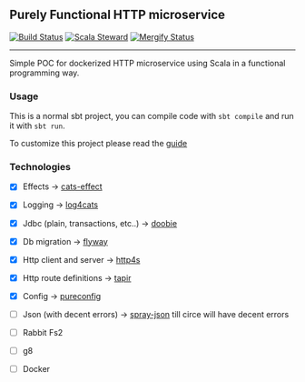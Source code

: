 ## Purely Functional HTTP microservice
[![Build Status](https://github.com/geirolz/fp-microservice/actions/workflows/cicd.yml/badge.svg)](https://github.com/geirolz/fp-microservice/actions)
[![Scala Steward](https://img.shields.io/badge/Scala_Steward-helping-blue.svg?style=flat&logo=data:image/png;base64,iVBORw0KGgoAAAANSUhEUgAAAA4AAAAQCAMAAAARSr4IAAAAVFBMVEUAAACHjojlOy5NWlrKzcYRKjGFjIbp293YycuLa3pYY2LSqql4f3pCUFTgSjNodYRmcXUsPD/NTTbjRS+2jomhgnzNc223cGvZS0HaSD0XLjbaSjElhIr+AAAAAXRSTlMAQObYZgAAAHlJREFUCNdNyosOwyAIhWHAQS1Vt7a77/3fcxxdmv0xwmckutAR1nkm4ggbyEcg/wWmlGLDAA3oL50xi6fk5ffZ3E2E3QfZDCcCN2YtbEWZt+Drc6u6rlqv7Uk0LdKqqr5rk2UCRXOk0vmQKGfc94nOJyQjouF9H/wCc9gECEYfONoAAAAASUVORK5CYII=)](https://gitlab.com/moneyfarm-tech/sandbox/steward)
[![Mergify Status](https://img.shields.io/endpoint.svg?url=https://gh.mergify.io/badges/geirolz/fp-microservice&style=flat)](https://mergify.io)

---

Simple POC for dockerized HTTP microservice using Scala in a functional programming way.


### Usage

This is a normal sbt project, you can compile code with `sbt compile` and run it
with `sbt run`.

To customize this project please read the [guide](doc/guide.md)

### Technologies
- [x] Effects                               -> [cats-effect](https://github.com/typelevel/cats-effect)
- [x] Logging                               -> [log4cats](https://github.com/typelevel/log4cats)
- [x] Jdbc (plain, transactions, etc..)     -> [doobie](https://github.com/tpolecat/doobie)
- [x] Db migration                          -> [flyway](https://github.com/flyway/flyway)
- [x] Http client and server                -> [http4s](https://github.com/http4s/http4s)
- [x] Http route definitions                -> [tapir](https://github.com/softwaremill/tapir)
- [x] Config                                -> [pureconfig](https://github.com/pureconfig/pureconfig)
- [ ] Json (with decent errors)             -> [spray-json](https://github.com/spray/spray-json) till circe will have decent errors
- [ ] Rabbit Fs2
- [ ] g8
- [ ] Docker

